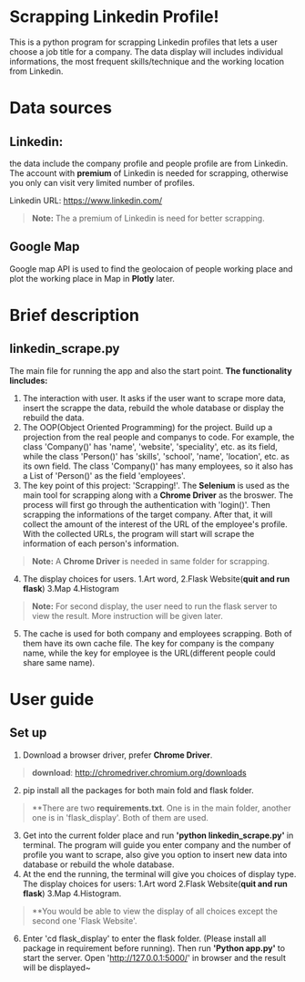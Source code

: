 # Scrapping Linkedin Profile!

This is a python program for scrapping Linkedin profiles that lets a user choose a job title for a company. The data display will includes individual informations, the most frequent skills/technique and the working location from Linkedin. 


# **Data sources**

## Linkedin: 
the data include the company profile and people profile are from Linkedin. The account with **premium** of Linkedin is needed for scrapping, otherwise you only can visit very limited number of profiles.

Linkedin URL: https://www.linkedin.com/ 
> **Note:** The a premium of Linkedin is need for better scrapping.  
## Google Map
Google map API is used to find the geolocaion of people working place and plot the working place in Map in **Plotly** later.


# **Brief description**
## linkedin_scrape.py

The main file for running the app and also the start point. 
**The functionality lincludes:**

 1. The interaction with user. It asks if the user want to scrape more data, insert the scrappe the data, rebuild the whole database or display the rebuild the data.
 2. The OOP(Object Oriented Programming) for the project. Build up a projection from the real people and companys  to code. For example, the class 'Company()' has 'name', 'website', 'speciality', etc. as its field, while the class 'Person()' has 'skills', 'school', 'name', 'location', etc. as its own field. The class 'Company()' has many employees, so it also has a List of 'Person()' as the field 'employees'. 
 3. The key point of this project: 'Scrapping!'. The **Selenium** is used as the main tool for scrapping along with a **Chrome Driver** as the broswer. The process will first go through the authentication with 'login()'. Then scrapping the informations of the target company. After that, it will collect the amount of the interest of the URL of the employee's profile. With the collected URLs, the program will start will scrape the information of each person's information.
  >**Note:** A **Chrome Driver** is needed in same folder for scrapping. 

  4. The display choices for users. 1.Art word, 2.Flask Website(**quit and run flask**) 3.Map 4.Histogram
 > **Note:** For second display, the user need to run the flask server to view the result. More instruction will be given later. 

5. The cache is used for both company and employees  scrapping. Both of them have its own cache file. The key for company is the company name, while the key for employee is the URL(different people could share same name). 

# **User guide**

## Set up 

1. Download a browser driver, prefer **Chrome Driver**. 
> **download**: http://chromedriver.chromium.org/downloads
2. pip install all the packages for both main fold and flask folder. 
>**There are two **requirements.txt**. One is in the main folder, another one is in 'flask_display'.  Both of them are used.
3. Get into the current folder place and run **'python linkedin_scrape.py'** in terminal. The program will guide you enter company and the number of profile you want to scrape, also give you option to insert new data into database or rebuild the whole database. 
4. At the end the running, the terminal will give you choices of display type. 
The display choices for users: 
	1.Art word
	2.Flask Website(**quit and run flask**) 
	3.Map 
	4.Histogram. 
>**You would be able to view the display of all choices except the second one 'Flask Website'. 
6. Enter 'cd flask_display' to enter the flask folder. (Please install all package in requirement before running). Then run **'Python app.py'** to start the server. Open 'http://127.0.0.1:5000/' in browser and the result will be displayed~


